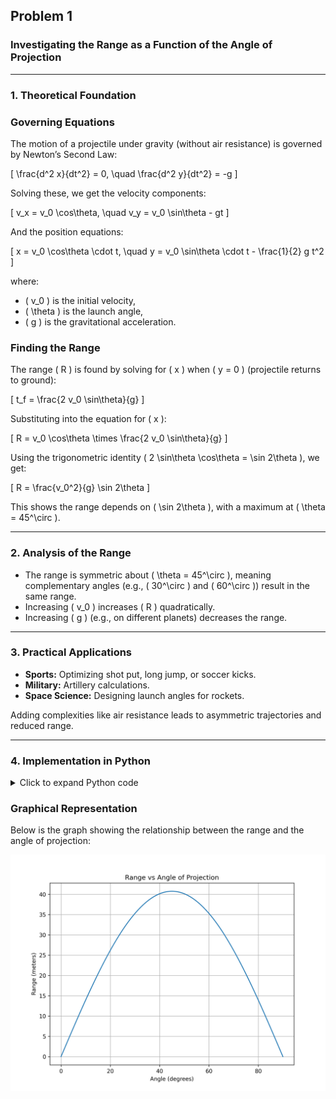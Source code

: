 ## Problem 1

### Investigating the Range as a Function of the Angle of Projection

---

### **1. Theoretical Foundation**
### **Governing Equations**
The motion of a projectile under gravity (without air resistance) is governed by Newton’s Second Law:

\[
\frac{d^2 x}{dt^2} = 0, \quad \frac{d^2 y}{dt^2} = -g
\]

Solving these, we get the velocity components:

\[
v_x = v_0 \cos\theta, \quad v_y = v_0 \sin\theta - gt
\]

And the position equations:

\[
x = v_0 \cos\theta \cdot t, \quad y = v_0 \sin\theta \cdot t - \frac{1}{2} g t^2
\]

where:
- \( v_0 \) is the initial velocity,
- \( \theta \) is the launch angle,
- \( g \) is the gravitational acceleration.

### **Finding the Range**
The range \( R \) is found by solving for \( x \) when \( y = 0 \) (projectile returns to ground):

\[
t_f = \frac{2 v_0 \sin\theta}{g}
\]

Substituting into the equation for \( x \):

\[
R = v_0 \cos\theta \times \frac{2 v_0 \sin\theta}{g}
\]

Using the trigonometric identity \( 2 \sin\theta \cos\theta = \sin 2\theta \), we get:

\[
R = \frac{v_0^2}{g} \sin 2\theta
\]

This shows the range depends on \( \sin 2\theta \), with a maximum at \( \theta = 45^\circ \).

---

### **2. Analysis of the Range**
- The range is symmetric about \( \theta = 45^\circ \), meaning complementary angles (e.g., \( 30^\circ \) and \( 60^\circ \)) result in the same range.
- Increasing \( v_0 \) increases \( R \) quadratically.
- Increasing \( g \) (e.g., on different planets) decreases the range.

---

### **3. Practical Applications**
- **Sports:** Optimizing shot put, long jump, or soccer kicks.
- **Military:** Artillery calculations.
- **Space Science:** Designing launch angles for rockets.

Adding complexities like air resistance leads to asymmetric trajectories and reduced range.

---

### **4. Implementation in Python**

<details>
<summary>Click to expand Python code</summary>

```python
import numpy as np
import matplotlib.pyplot as plt

# Parameters
v0 = 20  # Initial velocity (m/s)
g = 9.81  # Gravitational acceleration (m/s^2)
angles = np.linspace(0, 90, 500)  # Angles in degrees

# Calculate range
ranges = (v0**2 * np.sin(2 * np.radians(angles))) / g

# Handle edge case where angle is 90 degrees
ranges[np.isclose(angles, 90)] = 0  # Set range to 0 for 90 degrees

# Plot
plt.figure(figsize=(8, 6))
plt.plot(angles, ranges)
plt.title("Range vs Angle of Projection")
plt.xlabel("Angle (degrees)")
plt.ylabel("Range (meters)")
plt.grid()

# Save the plot as an image
plt.savefig("range_vs_angle.png", dpi=300)  # Save as PNG with high resolution
plt.show()
```

</details>

### Graphical Representation

Below is the graph showing the relationship between the range and the angle of projection:

![Range vs Angle of Projection](./images/range_vs_angle.png)